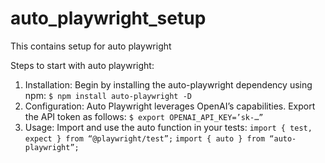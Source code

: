 # auto_playwright_setup
This contains setup for auto playwright

Steps to start with auto playwright:
1. Installation: Begin by installing the auto-playwright dependency using npm:
`$ npm install auto-playwright -D`
2. Configuration: Auto Playwright leverages OpenAI’s capabilities. Export the API token as follows:
`$ export OPENAI_API_KEY=’sk-…”`
3. Usage: Import and use the auto function in your tests:
`import { test, expect } from “@playwright/test”;`
`import { auto } from “auto-playwright”;`